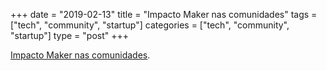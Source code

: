 +++
date = "2019-02-13"
title = "Impacto Maker nas comunidades"
tags = ["tech", "community", "startup"]
categories = ["tech", "community", "startup"]
type = "post"
+++

[Impacto Maker nas comunidades](https://medium.com/impactomaker/impacto-maker-nas-comunidades-b89279664f1f).
